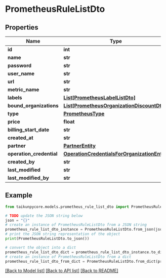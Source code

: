 # PrometheusRuleListDto


## Properties

Name | Type | Description | Notes
------------ | ------------- | ------------- | -------------
**id** | **int** |  | 
**name** | **str** |  | 
**password** | **str** |  | 
**user_name** | **str** |  | 
**url** | **str** |  | 
**metric_name** | **str** |  | 
**labels** | [**List[PrometheusLabelListDto]**](PrometheusLabelListDto.md) |  | 
**bound_organizations** | [**List[PrometheusOrganizationDiscountDto]**](PrometheusOrganizationDiscountDto.md) |  | 
**type** | [**PrometheusType**](PrometheusType.md) |  | 
**price** | **float** |  | 
**billing_start_date** | **str** |  | 
**created_at** | **str** |  | 
**partner** | [**PartnerEntity**](PartnerEntity.md) |  | 
**operation_credential** | [**OperationCredentialsForOrganizationEntity**](OperationCredentialsForOrganizationEntity.md) |  | 
**created_by** | **str** |  | 
**last_modified** | **str** |  | 
**last_modified_by** | **str** |  | 

## Example

```python
from taikunpycore.models.prometheus_rule_list_dto import PrometheusRuleListDto

# TODO update the JSON string below
json = "{}"
# create an instance of PrometheusRuleListDto from a JSON string
prometheus_rule_list_dto_instance = PrometheusRuleListDto.from_json(json)
# print the JSON string representation of the object
print(PrometheusRuleListDto.to_json())

# convert the object into a dict
prometheus_rule_list_dto_dict = prometheus_rule_list_dto_instance.to_dict()
# create an instance of PrometheusRuleListDto from a dict
prometheus_rule_list_dto_from_dict = PrometheusRuleListDto.from_dict(prometheus_rule_list_dto_dict)
```
[[Back to Model list]](../README.md#documentation-for-models) [[Back to API list]](../README.md#documentation-for-api-endpoints) [[Back to README]](../README.md)



